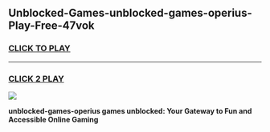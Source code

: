 
## Unblocked-Games-unblocked-games-operius-Play-Free-47vok
<h3>
<a href="https://premium76.site?title=unblocked-games-operius&ref=18A1">CLICK TO PLAY</a></h3>
<hr>

<h3>
<a href="https://premium76.site?title=unblocked-games-operius&ref=18A1">CLICK 2 PLAY</a>
  
</h3>

<a href="https://premium76.site?title=unblocked-games-operius&ref=18A1"><img src="https://clearcache.store/games.png"></a>


**unblocked-games-operius games unblocked: Your Gateway to Fun and Accessible Online Gaming**
